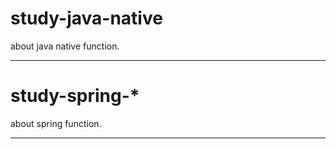 # study-java-native

about java native function.

---

# study-spring-*

about spring function.

---